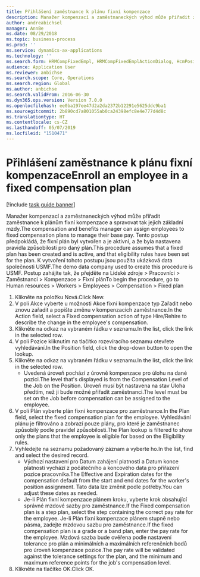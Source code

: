 ```yaml
---
title: Přihlášení zaměstnance k plánu fixní kompenzace
description: Manažer kompenzací a zaměstnaneckých výhod může přiřadit zaměstnance k plánům fixní kompenzace a spravovat tak jejich základní mzdy.
author: andreabichsel
manager: AnnBe
ms.date: 08/29/2018
ms.topic: business-process
ms.prod: ''
ms.service: dynamics-ax-applications
ms.technology: ''
ms.search.form: HRMCompFixedEmpl, HRMCompFixedEmplActionDialog, HcmPositionLookup, HRMCompRefPointLookup
audience: Application User
ms.reviewer: anbichse
ms.search.scope: Core, Operations
ms.search.region: Global
ms.author: anbichse
ms.search.validFrom: 2016-06-30
ms.dyn365.ops.version: Version 7.0.0
ms.openlocfilehash: ee0ba197ee47d2a2da2372b12291e5625ddc9ba1
ms.sourcegitcommit: 2b890cd7a801055ab0ca24398efc8e4e777d4d8c
ms.translationtype: HT
ms.contentlocale: cs-CZ
ms.lasthandoff: 05/07/2019
ms.locfileid: "1510471"
---
```

# <a name="enroll-an-employee-in-a-fixed-compensation-plan"></a><span data-ttu-id="9febd-103">Přihlášení zaměstnance k plánu fixní kompenzace</span><span class="sxs-lookup"><span data-stu-id="9febd-103">Enroll an employee in a fixed compensation plan</span></span>

[!include [task guide banner](../../includes/task-guide-banner.md)]

<span data-ttu-id="9febd-104">Manažer kompenzací a zaměstnaneckých výhod může přiřadit zaměstnance k plánům fixní kompenzace a spravovat tak jejich základní mzdy.</span><span class="sxs-lookup"><span data-stu-id="9febd-104">The compensation and benefits manager can assign employees to fixed compensation plans to manage their base pay.</span></span> <span data-ttu-id="9febd-105">Tento postup předpokládá, že fixní plán byl vytvořen a je aktivní, a že byla nastavena pravidla způsobilosti pro daný plán.</span><span class="sxs-lookup"><span data-stu-id="9febd-105">This procedure assumes that a fixed plan has been created and is active, and that eligibility rules have been set for the plan.</span></span> <span data-ttu-id="9febd-106">K vytvoření tohoto postupu jsou použita ukázková data společnosti USMF.</span><span class="sxs-lookup"><span data-stu-id="9febd-106">The demo data company used to create this procedure is USMF.</span></span> <span data-ttu-id="9febd-107">Postup zahájíte tak, že přejděte na Lidské zdroje > Pracovníci > Zaměstnanci > Kompenzace > Fixní plán</span><span class="sxs-lookup"><span data-stu-id="9febd-107">To begin the procedure, go to Human resources > Workers > Employees > Compensation > Fixed plan</span></span>

1. <span data-ttu-id="9febd-108">Klikněte na položku Nová.</span><span class="sxs-lookup"><span data-stu-id="9febd-108">Click New.</span></span>
2. <span data-ttu-id="9febd-109">V poli Akce vyberte u možnosti Akce fixní kompenzace typ Zařadit nebo znovu zařadit a popište změnu v kompenzacích zaměstnance.</span><span class="sxs-lookup"><span data-stu-id="9febd-109">In the Action field, select a Fixed compensation action of type Hire/Rehire to describe the change in the employee's compensation.</span></span>
3. <span data-ttu-id="9febd-110">Klikněte na odkaz na vybraném řádku v seznamu.</span><span class="sxs-lookup"><span data-stu-id="9febd-110">In the list, click the link in the selected row.</span></span>
4. <span data-ttu-id="9febd-111">V poli Pozice kliknutím na tlačítko rozevíracího seznamu otevřete vyhledávání.</span><span class="sxs-lookup"><span data-stu-id="9febd-111">In the Position field, click the drop-down button to open the lookup.</span></span>
5. <span data-ttu-id="9febd-112">Klikněte na odkaz na vybraném řádku v seznamu.</span><span class="sxs-lookup"><span data-stu-id="9febd-112">In the list, click the link in the selected row.</span></span>
    * <span data-ttu-id="9febd-113">Uvedená úroveň pochází z úrovně kompenzace pro úlohu na dané pozici.</span><span class="sxs-lookup"><span data-stu-id="9febd-113">The level that's displayed is from the Compensation Level of the Job on the Position.</span></span> <span data-ttu-id="9febd-114">Úroveň musí být nastavena na stav Úloha předtím, než ji bude možné přiřadit zaměstnanci.</span><span class="sxs-lookup"><span data-stu-id="9febd-114">The level must be set on the Job before compensation can be assigned to the employee.</span></span>  
6. <span data-ttu-id="9febd-115">V poli Plán vyberte plán fixní kompenzace pro zaměstnance.</span><span class="sxs-lookup"><span data-stu-id="9febd-115">In the Plan field, select the fixed compensation plan for the employee.</span></span> <span data-ttu-id="9febd-116">Vyhledávání plánu je filtrováno a zobrazí pouze plány, pro které je zaměstnanec způsobilý podle pravidel způsobilosti.</span><span class="sxs-lookup"><span data-stu-id="9febd-116">The Plan lookup is filtered to show only the plans that the employee is eligible for based on the Eligibility rules.</span></span>
7. <span data-ttu-id="9febd-117">Vyhledejte na seznamu požadovaný záznam a vyberte ho.</span><span class="sxs-lookup"><span data-stu-id="9febd-117">In the list, find and select the desired record.</span></span>
    * <span data-ttu-id="9febd-118">Výchozí nastavení pro Datum zahájení platnosti a Datum konce platnosti vychází z počátečního a koncového data pro přiřazení pozice pracovníka.</span><span class="sxs-lookup"><span data-stu-id="9febd-118">The Effective and Expiration dates for the compensation default from the start and end dates for the worker's position assignment.</span></span> <span data-ttu-id="9febd-119">Tato data lze změnit podle potřeby.</span><span class="sxs-lookup"><span data-stu-id="9febd-119">You can adjust these dates as needed.</span></span>  
    * <span data-ttu-id="9febd-120">Je-li Plán fixní kompenzace plánem kroku, vyberte krok obsahující správné mzdové sazby pro zaměstnance.</span><span class="sxs-lookup"><span data-stu-id="9febd-120">If the Fixed compensation plan is a step plan, select the step containing the correct pay rate for the employee.</span></span> <span data-ttu-id="9febd-121">Je-li Plán fixní kompenzace plánem stupně nebo pásma, zadejte mzdovou sazbu pro zaměstnance.</span><span class="sxs-lookup"><span data-stu-id="9febd-121">If the fixed compensation plan is a grade or a band plan, enter the pay rate for the employee.</span></span> <span data-ttu-id="9febd-122">Mzdová sazba bude ověřena podle nastavení tolerance pro plán a minimálních a maximálních referenčních bodů pro úroveň kompenzace pozice.</span><span class="sxs-lookup"><span data-stu-id="9febd-122">The pay rate will be validated against the tolerance settings for the plan, and the minimum and maximum reference points for the job's compensation level.</span></span>  
8. <span data-ttu-id="9febd-123">Klikněte na tlačítko OK.</span><span class="sxs-lookup"><span data-stu-id="9febd-123">Click OK.</span></span>

